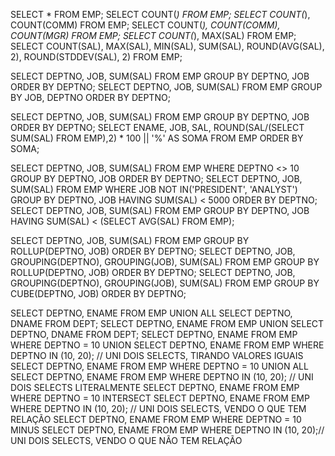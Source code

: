 SELECT * FROM EMP;
SELECT COUNT(*) FROM EMP;
SELECT COUNT(*), COUNT(COMM) FROM EMP;
SELECT COUNT(*), COUNT(COMM), COUNT(MGR) FROM EMP;
SELECT COUNT(*), MAX(SAL) FROM EMP;
SELECT COUNT(SAL), MAX(SAL), MIN(SAL), SUM(SAL), ROUND(AVG(SAL), 2), ROUND(STDDEV(SAL), 2) FROM EMP;

SELECT DEPTNO, JOB, SUM(SAL) FROM EMP GROUP BY DEPTNO, JOB ORDER BY DEPTNO;
SELECT DEPTNO, JOB, SUM(SAL) FROM EMP GROUP BY JOB, DEPTNO ORDER BY DEPTNO;
 
SELECT DEPTNO, JOB, SUM(SAL) FROM EMP GROUP BY DEPTNO, JOB ORDER BY DEPTNO;
SELECT ENAME, JOB, SAL, ROUND(SAL/(SELECT SUM(SAL) FROM EMP),2) * 100 || '%' AS SOMA FROM EMP ORDER BY SOMA;

SELECT DEPTNO, JOB, SUM(SAL) FROM EMP WHERE DEPTNO <> 10 GROUP BY DEPTNO, JOB ORDER BY DEPTNO;
SELECT DEPTNO, JOB, SUM(SAL) FROM EMP WHERE JOB NOT IN('PRESIDENT', 'ANALYST') GROUP BY DEPTNO, JOB HAVING SUM(SAL) < 5000 ORDER BY DEPTNO;
SELECT DEPTNO, JOB, SUM(SAL) FROM EMP GROUP BY DEPTNO, JOB HAVING SUM(SAL) < (SELECT AVG(SAL) FROM EMP);

SELECT DEPTNO, JOB, SUM(SAL) FROM EMP GROUP BY ROLLUP(DEPTNO, JOB) ORDER BY DEPTNO;
SELECT DEPTNO, JOB, GROUPING(DEPTNO), GROUPING(JOB), SUM(SAL) FROM EMP GROUP BY ROLLUP(DEPTNO, JOB) ORDER BY DEPTNO;
SELECT DEPTNO, JOB, GROUPING(DEPTNO), GROUPING(JOB), SUM(SAL) FROM EMP GROUP BY CUBE(DEPTNO, JOB) ORDER BY DEPTNO;

SELECT DEPTNO, ENAME FROM EMP UNION ALL SELECT DEPTNO, DNAME FROM DEPT;
SELECT DEPTNO, ENAME FROM EMP UNION SELECT DEPTNO, DNAME FROM DEPT;
SELECT DEPTNO, ENAME FROM EMP WHERE DEPTNO = 10 UNION SELECT DEPTNO, ENAME FROM EMP WHERE DEPTNO IN (10, 20); // UNI DOIS SELECTS, TIRANDO VALORES IGUAIS
SELECT DEPTNO, ENAME FROM EMP WHERE DEPTNO = 10 UNION ALL SELECT DEPTNO, ENAME FROM EMP WHERE DEPTNO IN (10, 20); // UNI DOIS SELECTS LITERALMENTE
SELECT DEPTNO, ENAME FROM EMP WHERE DEPTNO = 10 INTERSECT SELECT DEPTNO, ENAME FROM EMP WHERE DEPTNO IN (10, 20); // UNI DOIS SELECTS, VENDO O QUE TEM RELAÇÃO
SELECT DEPTNO, ENAME FROM EMP WHERE DEPTNO = 10 MINUS SELECT DEPTNO, ENAME FROM EMP WHERE DEPTNO IN (10, 20);// UNI DOIS SELECTS, VENDO O QUE NÃO TEM RELAÇÃO




